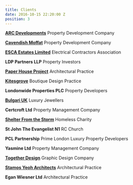 ```yaml
---
title: Clients
date: 2016-10-15 22:20:00 Z
position: 3
---
```


**[ARC Developments](http://www.arc-dev.com/)**
Property Development Company

**[Cavendish Moffat](http://cavendishmoffat.com/)**
Property Development Company
 
**[ESCA Estates Limited](http://eca.co.uk/)**
Electrical Contractors Association

**LDP Partners LLP**
Property Investors

**[Paper House Project](https://www.paperhouseproject.co.uk/)**
Architectural Practice

**[Kitesgrove](http://www.kitesgrove.com/projects/)**
Boutique Design Practice

**Londonwide Properties PLC**
Property Developers

**[Bulgari UK](http://www.bulgari.com/en-gb/)**
Luxury Jewellers

**Certcroft Ltd**
Property Management Company

**[Shelter From the Storm](http://sfts.org.uk/)**
Homeless Charity

**St John The Evangelist N1**
RC Church

**PCL Partnership**
Prime London Luxury Property Developers

**Yasmine Ltd**
Property Management Company

**[Together Design](http://www.togetherdesign.co.uk/)**
Graphic Design Company

**[Stamos Yeoh Architects](http://www.stamosyeoharchitects.com/)**
Architectural Practice

**Egan Wiesner Ltd**
Architectural Practice